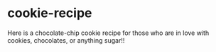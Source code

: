 # cookie-recipe
Here is a chocolate-chip cookie recipe for those who are in love with cookies, chocolates, or anything sugar!!


